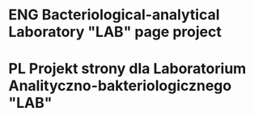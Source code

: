 # ENG Bacteriological-analytical Laboratory "LAB" page project
# PL Projekt strony dla Laboratorium Analityczno-bakteriologicznego "LAB"
